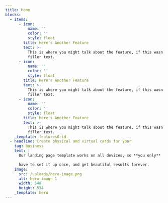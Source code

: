 ```yaml
---
title: Home
blocks:
  - items:
      - icon:
          name: ''
          color: ''
          style: float
        title: Here's Another Feature
        text: >-
          This is where you might talk about the feature, if this wasn't just
          filler text.
      - icon:
          name: ''
          color: ''
          style: float
        title: Here's Another Feature
        text: >-
          This is where you might talk about the feature, if this wasn't just
          filler text.
      - icon:
          name: ''
          color: ''
          style: float
        title: Here's Another Feature
        text: >-
          This is where you might talk about the feature, if this wasn't just
          filler text.
    _template: featuresGrid
  - headline: Create physical and virtual cards for your
    tag: business
    text: |
      Our landing page template works on all devices, so **you only**

      have to set it up once, and get beautiful results forever.
    image:
      src: /uploads/hero-image.png
      alt: hero image 1
      width: 548
      height: 534
    _template: hero
---
```


